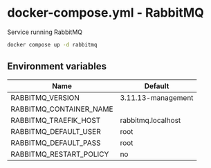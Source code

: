 # docker-compose.yml - RabbitMQ

Service running RabbitMQ

```bash
docker compose up -d rabbitmq
```

## Environment variables

| **Name**                | **Default**        |
| ----------------------- | ------------------ |
| RABBITMQ_VERSION        | 3.11.13-management |
| RABBITMQ_CONTAINER_NAME |                    |
| RABBITMQ_TRAEFIK_HOST   | rabbitmq.localhost |
| RABBITMQ_DEFAULT_USER   | root               |
| RABBITMQ_DEFAULT_PASS   | root               |
| RABBITMQ_RESTART_POLICY | no                 |
